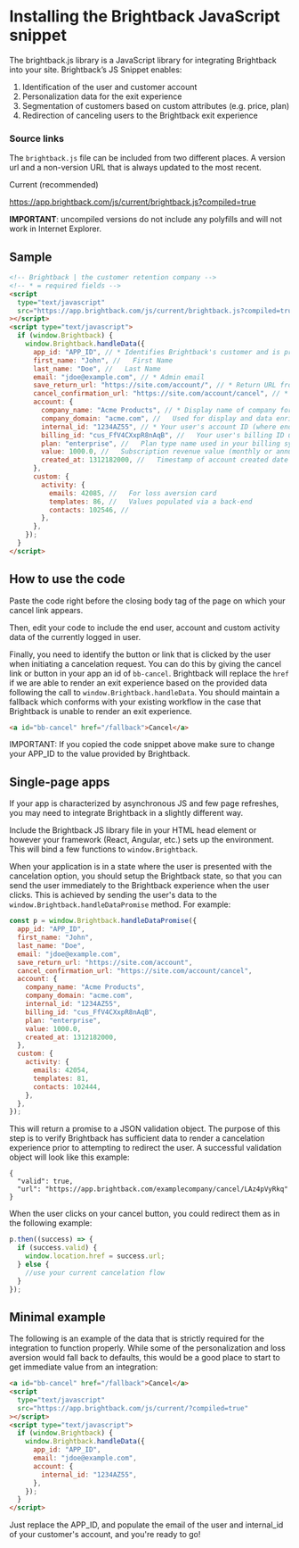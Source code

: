 # Installing the Brightback JavaScript snippet

The brightback.js library is a JavaScript library for integrating Brightback into your site. Brightback’s JS Snippet enables:

1. Identification of the user and customer account
2. Personalization data for the exit experience
3. Segmentation of customers based on custom attributes
   (e.g. price, plan)
4. Redirection of canceling users to the Brightback exit experience

### Source links

The `brightback.js` file can be included from two different places. A version url and a non-version URL that is always updated to the most recent.

Current (recommended)

https://app.brightback.com/js/current/brightback.js?compiled=true

**IMPORTANT**: uncompiled versions do not include any polyfills and will not work in Internet Explorer.

## Sample

```html
<!-- Brightback | the customer retention company -->
<!-- * = required fields -->
<script
  type="text/javascript"
  src="https://app.brightback.com/js/current/brightback.js?compiled=true"
></script>
<script type="text/javascript">
  if (window.Brightback) {
    window.Brightback.handleData({
      app_id: "APP_ID", // * Identifies Brightback's customer and is provided by Brightback
      first_name: "John", //   First Name
      last_name: "Doe", //   Last Name
      email: "jdoe@example.com", // * Admin email
      save_return_url: "https://site.com/account/", // * Return URL from Brightback for end-users who do not cancel
      cancel_confirmation_url: "https://site.com/account/cancel", // * Return URL from Brightback for end-users who cancel
      account: {
        company_name: "Acme Products", // * Display name of company for end-user facing content
        company_domain: "acme.com", //   Used for display and data enrichment
        internal_id: "1234AZ55", // * Your user's account ID (where end user is your customer)
        billing_id: "cus_FfV4CXxpR8nAqB", //   Your user's billing ID used in your billing system
        plan: "enterprise", //   Plan type name used in your billing system
        value: 1000.0, //   Subscription revenue value (monthly or annual)
        created_at: 1312182000, //   Timestamp of account created date
      },
      custom: {
        activity: {
          emails: 42085, //   For loss aversion card
          templates: 86, //   Values populated via a back-end
          contacts: 102546, //
        },
      },
    });
  }
</script>
```

## How to use the code

Paste the code right before the closing body tag of the page on which your cancel link appears.

Then, edit your code to include the end user, account and custom activity data of the currently logged in user.

Finally, you need to identify the button or link that is clicked by the user when initiating a cancelation request. You can do this by giving the cancel link or button in your app an id of `bb-cancel`. Brightback will replace the `href` if we are able to render an exit experience based on the provided data following the call to `window.Brightback.handleData`. You should maintain a fallback which conforms with your existing workflow in the case that Brightback is unable to render an exit experience.

```html
<a id="bb-cancel" href="/fallback">Cancel</a>
```

IMPORTANT: If you copied the code snippet above make sure to change your APP_ID to the value provided by Brightback.

## Single-page apps

If your app is characterized by asynchronous JS and few page refreshes, you may need to integrate Brightback in a slightly different way.

Include the Brightback JS library file in your HTML head element or however your framework (React, Angular, etc.) sets up the environment. This will bind a few functions to `window.Brightback`.

When your application is in a state where the user is presented with the cancelation option, you should setup the Brightback state, so that you can send the user immediately to the Brightback experience when the user clicks. This is achieved by sending the user's data to the `window.Brightback.handleDataPromise` method. For example:

```javascript
const p = window.Brightback.handleDataPromise({
  app_id: "APP_ID",
  first_name: "John",
  last_name: "Doe",
  email: "jdoe@example.com",
  save_return_url: "https://site.com/account",
  cancel_confirmation_url: "https://site.com/account/cancel",
  account: {
    company_name: "Acme Products",
    company_domain: "acme.com",
    internal_id: "1234AZ55",
    billing_id: "cus_FfV4CXxpR8nAqB",
    plan: "enterprise",
    value: 1000.0,
    created_at: 1312182000,
  },
  custom: {
    activity: {
      emails: 42054,
      templates: 81,
      contacts: 102444,
    },
  },
});
```

This will return a promise to a JSON validation object. The purpose of this step is to verify Brightback has sufficient data to render a cancelation experience prior to attempting to redirect the user. A successful validation object will look like this example:

```
{
  "valid": true,
  "url": "https://app.brightback.com/examplecompany/cancel/LAz4pVyRkq"
}
```

When the user clicks on your cancel button, you could redirect them as in the following example:

```javascript
p.then((success) => {
  if (success.valid) {
    window.location.href = success.url;
  } else {
    //use your current cancelation flow
  }
});
```

## Minimal example

The following is an example of the data that is strictly required for the integration to function properly. While some of the personalization and loss aversion would fall back to defaults, this would be a good place to start to get immediate value from an integration:

```html
<a id="bb-cancel" href="/fallback">Cancel</a>
<script
  type="text/javascript"
  src="https://app.brightback.com/js/current/?compiled=true"
></script>
<script type="text/javascript">
  if (window.Brightback) {
    window.Brightback.handleData({
      app_id: "APP_ID",
      email: "jdoe@example.com",
      account: {
        internal_id: "1234AZ55",
      },
    });
  }
</script>
```

Just replace the APP_ID, and populate the email of the user and internal_id of your customer's account, and you're ready to go!
